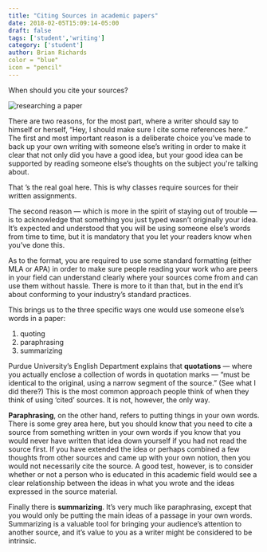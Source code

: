 ```yaml
---
title: "Citing Sources in academic papers"
date: 2018-02-05T15:09:14-05:00
draft: false
tags: ['student','writing']
category: ['student']
author: Brian Richards
color = "blue"
icon = "pencil"
---
```


When should you cite your sources?

![researching a paper](/images/pexels-photo-239548.jpeg)

There are two reasons, for the most part, where a writer should say to himself or herself, “Hey, I should make sure I cite some references here.” The first and most important reason is a deliberate choice you’ve made to back up your own writing with someone else’s writing in order to make it clear that not only did you have a good idea, but your good idea can be supported by reading someone else’s thoughts on the subject you're talking about.

That ’s the real goal here. This is why classes require sources for their written assignments.

The second reason — which is more in the spirit of staying out of trouble — is to acknowledge that something you just typed wasn’t originally your idea. It’s expected and understood that you will be using someone else’s words from time to time, but it is mandatory that you let your readers know when you’ve done this.

As to the format, you are required to use some standard formatting (either MLA or APA) in order to make sure people reading your work who are peers in your field can understand clearly where your sources come from and can use them without hassle. There is more to it than that, but in the end it’s about conforming to your industry’s standard practices.

This brings us to the three specific ways one would use someone else’s words in a paper: 

1. quoting
2. paraphrasing
3. summarizing 

Purdue University’s English Department explains that __quotations__ — where you actually enclose a collection of words in quotation marks — “must be identical to the original, using a narrow segment of the source.” (See what I did there?) This is the most common approach people think of when they think of using ‘cited’ sources. It is not, however, the only way.

__Paraphrasing__, on the other hand, refers to putting things in your own words. There is some grey area here, but you should know that you need to cite a source from something written in your own words if you know that you would never have written that idea down yourself if you had not read the source first. If you have extended the idea or perhaps combined a few thoughts from other sources and came up with your own notion, then you would not necessarily cite the source. A good test, however, is to consider whether or not a person who is educated in this academic field would see a clear relationship between the ideas in what you wrote and the ideas expressed in the source material.

Finally there is __summarizing__. It’s very much like paraphrasing, except that you would only be putting the main ideas of a passage in your own words. Summarizing is a valuable tool for bringing your audience’s attention to another source, and it’s value to you as a writer might be considered to be intrinsic.

